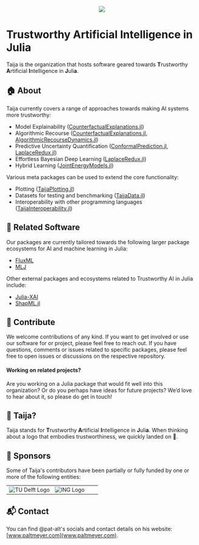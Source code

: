 
<p align="center">
<img src="https://raw.githubusercontent.com/TrustworthyAIJulia/.github/main/profile/www/wide_logo.png">
</p>

# Trustworthy Artificial Intelligence in Julia

Taija is the organization that hosts software geared towards **T**rustworthy **A**rtificial **I**ntelligence in **J**uli**a**.

## 🏠 About 

Taija currently covers a range of approaches towards making AI systems more trustworthy:

- Model Explainability ([CounterfactualExplanations.jl](https://github.com/JuliaTrustworthyAI/CounterfactualExplanations.jl))
- Algorithmic Recourse ([CounterfactualExplanations.jl](https://github.com/JuliaTrustworthyAI/CounterfactualExplanations.jl), [AlgorithmicRecourseDynamics.jl](https://github.com/JuliaTrustworthyAI/AlgorithmicRecourseDynamics.jl))
- Predictive Uncertainty Quantification ([ConformalPrediction.jl](https://github.com/JuliaTrustworthyAI/ConformalPrediction.jl), [LaplaceRedux.jl](https://github.com/JuliaTrustworthyAI/LaplaceRedux.jl))
- Effortless Bayesian Deep Learning ([LaplaceRedux.jl](https://github.com/JuliaTrustworthyAI/LaplaceRedux.jl))
- Hybrid Learning ([JointEnergyModels.jl](https://github.com/JuliaTrustworthyAI/JointEnergyModels.jl))

Various meta packages can be used to extend the core functionality:

- Plotting ([TaijaPlotting.jl](https://github.com/JuliaTrustworthyAI/TaijaPlotting.jl))
- Datasets for testing and benchmarking ([TaijaData.jl](https://github.com/JuliaTrustworthyAI/TaijaData.jl))
- Interoperability with other programming languages ([TaijaInteroperability.jl](https://github.com/JuliaTrustworthyAI/TaijaInteroperability.jl))

## 🔗 Related Software

Our packages are currently tailored towards the following larger package ecosystems for AI and machine learning in Julia:

- [FluxML](https://fluxml.ai/Flux.jl/stable/)
- [MLJ](https://alan-turing-institute.github.io/MLJ.jl/dev/)

Other external packages and ecosystems related to Trustworthy AI in Julia include:

- [Julia-XAI](https://github.com/Julia-XAI)
- [ShapML.jl](https://github.com/nredell/ShapML.jl)

## 👐 Contribute

We welcome contributions of any kind. If you want to get involved or use our software for or project, please feel free to reach out. If you have questions, comments or issues related to specific packages, please feel free to open issues or discussions on the respective repository.

####  Working on related projects?

Are you working on a Julia package that would fit well into this organization? Or do you perhaps have ideas for future projects? We’d love to hear about it, so please do get in touch!

## 🐶 Taija?

Taija stands for **T**rustworthy **A**rtificial **I**ntelligence in **J**uli**a**. When thinking about a logo that embodies trustworthiness, we quickly landed on 🐶.

## 🙏 Sponsors

Some of Taija's contributors have been partially or fully funded by one or more of the following entities:

<table width="100%">
  <tr>
  <td [![](www/TUDelft_logo_black.png)]() width="50%">
    <a>
    <img src="https://raw.githubusercontent.com/TrustworthyAIJulia/.github/main/profile/www/TUDelft_logo_black.png" alt="TU Delft Logo">
    </a>
  </td>
  <td width="50%">
    <a>
    <img src="https://raw.githubusercontent.com/TrustworthyAIJulia/.github/main/profile/www/ing.jpeg" alt="ING Logo">
    </a>
  </td>
  </tr>
</table>

## 📬 Contact

You can find @pat-alt's socials and contact details on his website: [www.paltmeyer.com](www.paltmeyer.com). 


